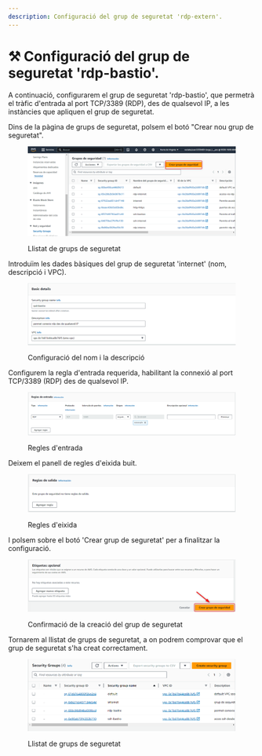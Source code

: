 ```yaml
---
description: Configuració del grup de seguretat 'rdp-extern'.
---
```


# ⚒️ Configuració del grup de seguretat 'rdp-bastio'.

A continuació, configurarem el grup de seguretat 'rdp-bastio', que permetrà el tràfic d'entrada al port TCP/3389 (RDP), des de qualsevol IP, a les instàncies que apliquen el grup de seguretat.&#x20;

Dins de la pàgina de grups de seguretat, polsem el botó "Crear nou grup de seguretat".

<figure><img src="../.gitbook/assets/image (158).png" alt=""><figcaption><p>Llistat de grups de seguretat</p></figcaption></figure>

Introduïm les dades bàsiques del grup de seguretat 'internet' (nom, descripció i VPC).

<figure><img src="../.gitbook/assets/image (188).png" alt=""><figcaption><p>Configuració del nom i la descripció</p></figcaption></figure>

Configurem la regla d'entrada requerida, habilitant la connexió al port TCP/3389 (RDP) des de qualsevol IP.

<figure><img src="../.gitbook/assets/image (169).png" alt=""><figcaption><p>Regles d'entrada</p></figcaption></figure>

Deixem el panell de regles d'eixida buit.

<figure><img src="../.gitbook/assets/image (165).png" alt=""><figcaption><p>Regles d'eixida</p></figcaption></figure>

I polsem sobre el botó 'Crear grup de seguretat' per a finalitzar la configuració.&#x20;

<figure><img src="../.gitbook/assets/image (162).png" alt=""><figcaption><p>Confirmació de la creació del grup de seguretat</p></figcaption></figure>

Tornarem al llistat de grups de seguretat, a on podrem comprovar que el grup de seguretat s'ha creat correctament.

<figure><img src="../.gitbook/assets/image (194).png" alt=""><figcaption><p>Llistat de grups de seguretat</p></figcaption></figure>

